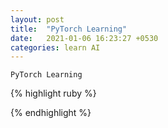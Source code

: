 ```yaml
---
layout: post
title:  "PyTorch Learning"
date:   2021-01-06 16:23:27 +0530
categories: learn AI
---
```


`PyTorch Learning`




{% highlight ruby %}

{% endhighlight %}

